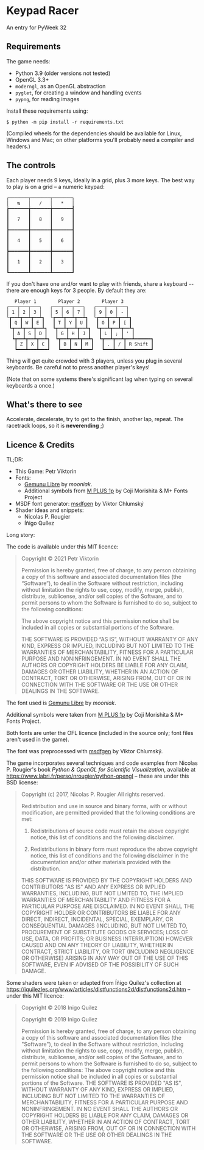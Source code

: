 # Keypad Racer

An entry for PyWeek 32


## Requirements

The game needs:
* Python 3.9 (older versions not tested)
* OpenGL 3.3+
* `moderngl`, as an OpenGL abstraction
* `pyglet`, for creating a window and handling events
* `pypng`, for reading images

Install these requirements using:

    $ python -m pip install -r requirements.txt

(Compiled wheels for the dependencies should be available for Linux, Windows
and Mac; on other platforms you'll probably need a compiler and headers.)


## The controls

Each player needs 9 keys, ideally in a grid, plus 3 more keys.
The best way to play is on a grid – a numeric keypad:

    ┌───────┬───────┬───────┐
    │   ↹   │   /   │   *   │
    ┢━━━━━━━╈━━━━━━━╈━━━━━━━┫
    ┃       ┃       ┃       ┃
    ┃   7   ┃   8   ┃   9   ┃
    ┃       ┃       ┃       ┃
    ┣━━━━━━━╋━━━━━━━╋━━━━━━━┫
    ┃       ┃       ┃       ┃
    ┃   4   ┃   5   ┃   6   ┃
    ┃       ┃       ┃       ┃
    ┣━━━━━━━╋━━━━━━━╋━━━━━━━┫
    ┃       ┃       ┃       ┃
    ┃   1   ┃   2   ┃   3   ┃
    ┃       ┃       ┃       ┃
    ┗━━━━━━━┻━━━━━━━┻━━━━━━━┛

If you don't have one and/or want to play with friends,
share a keyboard -- there are enough keys for 3 people. By default they are:

       Player 1        Player 2        Player 3
    ┌───┬───┬───┐   ┌───┬───┬───┐   ┌───┬───┬───┐
    │ 1 │ 2 │ 3 │   │ 5 │ 6 │ 7 │   │ 9 │ 0 │ - │
    └┲━━┷┳━━┷┳━━┷┓  └┲━━┷┳━━┷┳━━┷┓  └┲━━┷┳━━┷┳━━┷┓
     ┃ Q ┃ W ┃ E ┃   ┃ T ┃ Y ┃ U ┃   ┃ O ┃ P ┃ [ ┃
     ┗┳━━┻┳━━┻┳━━┻┓  ┗┳━━┻┳━━┻┳━━┻┓  ┗┳━━┻┳━━┻┳━━┻┓
      ┃ A ┃ S ┃ D ┃   ┃ G ┃ H ┃ J ┃   ┃ L ┃ ; ┃ ' ┃
      ┗┳━━┻┳━━┻┳━━┻┓  ┗┳━━┻┳━━┻┳━━┻┓  ┗┳━━┻┳━━┻┳━━┻━━━━━━┓
       ┃ Z ┃ X ┃ C ┃   ┃ B ┃ N ┃ M ┃   ┃ . ┃ / ┃ R Shift ┃
       ┗━━━┻━━━┻━━━┛   ┗━━━┻━━━┻━━━┛   ┗━━━┻━━━┻━━━━━━━━━┛

Thing will get quite crowded with 3 players, unless you plug in several
keyboards. Be careful not to press another player's keys!

(Note that on some systems there's significant lag when typing on several
keyboards a once.)


## What's there to see

Accelerate, decelerate, try to get to the finish, another lap, repeat.
The racetrack loops, so it is **neverending** ;)


## Licence & Credits

TL;DR:

* This Game: Petr Viktorin
* Fonts:
  * [Gemunu Libre] by *mooniak*.
  * Additional symbols from [M PLUS 1p] by Coji Morishita & M+ Fonts Project
* MSDF font generator: [msdfgen] by Viktor Chlumský
* Shader ideas and snippets:
  * Nicolas P. Rougier
  * Íñigo Quílez

Long story:

The code is available under this MIT licence:

> Copyright © 2021 Petr Viktorin
>
> Permission is hereby granted, free of charge, to any person obtaining a copy of this software and associated documentation files (the “Software”), to deal in the Software without restriction, including without limitation the rights to use, copy, modify, merge, publish, distribute, sublicense, and/or sell copies of the Software, and to permit persons to whom the Software is furnished to do so, subject to the following conditions:
>
> The above copyright notice and this permission notice shall be included in all copies or substantial portions of the Software.
>
> THE SOFTWARE IS PROVIDED “AS IS”, WITHOUT WARRANTY OF ANY KIND, EXPRESS OR IMPLIED, INCLUDING BUT NOT LIMITED TO THE WARRANTIES OF MERCHANTABILITY, FITNESS FOR A PARTICULAR PURPOSE AND NONINFRINGEMENT. IN NO EVENT SHALL THE AUTHORS OR COPYRIGHT HOLDERS BE LIABLE FOR ANY CLAIM, DAMAGES OR OTHER LIABILITY, WHETHER IN AN ACTION OF CONTRACT, TORT OR OTHERWISE, ARISING FROM, OUT OF OR IN CONNECTION WITH THE SOFTWARE OR THE USE OR OTHER DEALINGS IN THE SOFTWARE.

The font used is [Gemunu Libre] by *mooniak*.

[Gemunu Libre]: https://github.com/mooniak/gemunu-libre-font/releases/tag/1.001

Additional symbols were taken from [M PLUS 1p] by Coji Morishita & M+
Fonts Project.

[M PLUS 1p]: https://fonts.google.com/specimen/M+PLUS+1p

Both fonts are unter the OFL licence (included in the source only;
font files aren't used in the game).

The font was preprocessed with [msdfgen] by Viktor Chlumský.

[msdfgen]: https://github.com/Chlumsky/msdfgen

The game incorporates several techniques and code examples from
Nicolas P. Rougier's book *Python & OpenGL for Scientific Visualization*,
available at https://www.labri.fr/perso/nrougier/python-opengl
– these are under this BSD license:

> Copyright (c) 2017, Nicolas P. Rougier
> All rights reserved.
>
> Redistribution and use in source and binary forms, with or without
> modification, are permitted provided that the following conditions are met:
>
> 1. Redistributions of source code must retain the above copyright notice, this
>    list of conditions and the following disclaimer.
>
> 2. Redistributions in binary form must reproduce the above copyright notice,
>    this list of conditions and the following disclaimer in the documentation
>    and/or other materials provided with the distribution.
>
> THIS SOFTWARE IS PROVIDED BY THE COPYRIGHT HOLDERS AND CONTRIBUTORS "AS IS" AND
> ANY EXPRESS OR IMPLIED WARRANTIES, INCLUDING, BUT NOT LIMITED TO, THE IMPLIED
> WARRANTIES OF MERCHANTABILITY AND FITNESS FOR A PARTICULAR PURPOSE ARE
> DISCLAIMED. IN NO EVENT SHALL THE COPYRIGHT HOLDER OR CONTRIBUTORS BE LIABLE
> FOR ANY DIRECT, INDIRECT, INCIDENTAL, SPECIAL, EXEMPLARY, OR CONSEQUENTIAL
> DAMAGES (INCLUDING, BUT NOT LIMITED TO, PROCUREMENT OF SUBSTITUTE GOODS OR
> SERVICES; LOSS OF USE, DATA, OR PROFITS; OR BUSINESS INTERRUPTION) HOWEVER
> CAUSED AND ON ANY THEORY OF LIABILITY, WHETHER IN CONTRACT, STRICT LIABILITY,
> OR TORT (INCLUDING NEGLIGENCE OR OTHERWISE) ARISING IN ANY WAY OUT OF THE USE
> OF THIS SOFTWARE, EVEN IF ADVISED OF THE POSSIBILITY OF SUCH DAMAGE.


Some shaders were taken or adapted from Íñigo Quílez's collection at
https://iquilezles.org/www/articles/distfunctions2d/distfunctions2d.htm
– under this MIT licence:

> Copyright © 2018 Inigo Quilez
>
> Copyright © 2019 Inigo Quilez
>
> Permission is hereby granted, free of charge, to any person obtaining a copy of this software and associated documentation files (the "Software"), to deal in the Software without restriction, including without limitation the rights to use, copy, modify, merge, publish, distribute, sublicense, and/or sell copies of the Software, and to permit persons to whom the Software is furnished to do so, subject to the following conditions: The above copyright notice and this permission notice shall be included in all copies or substantial portions of the Software. THE SOFTWARE IS PROVIDED "AS IS", WITHOUT WARRANTY OF ANY KIND, EXPRESS OR IMPLIED, INCLUDING BUT NOT LIMITED TO THE WARRANTIES OF MERCHANTABILITY, FITNESS FOR A PARTICULAR PURPOSE AND NONINFRINGEMENT. IN NO EVENT SHALL THE AUTHORS OR COPYRIGHT HOLDERS BE LIABLE FOR ANY CLAIM, DAMAGES OR OTHER LIABILITY, WHETHER IN AN ACTION OF CONTRACT, TORT OR OTHERWISE, ARISING FROM, OUT OF OR IN CONNECTION WITH THE SOFTWARE OR THE USE OR OTHER DEALINGS IN THE SOFTWARE.
